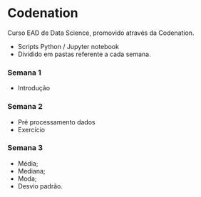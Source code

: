 # Codenation
Curso EAD de Data Science, promovido através da Codenation.

- Scripts Python / Jupyter notebook
- Dividido em pastas referente a cada semana.

### Semana 1 
- Introdução 
### Semana 2 
- Pré processamento dados
- Exercício

### Semana 3
- Média;
- Mediana;
- Moda;
- Desvio padrão.
